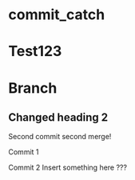 
# commit_catch

# Test123

# Branch

## Changed heading 2

Second commit second merge!

Commit 1

Commit 2
Insert something here
???
